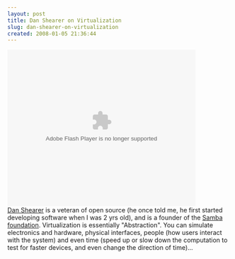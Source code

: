 ```yaml
---
layout: post
title: Dan Shearer on Virtualization
slug: dan-shearer-on-virtualization
created: 2008-01-05 21:36:44
---
```


<div id="__ss_790810" style="width: 425px; text-align: left;"><object classid="clsid:d27cdb6e-ae6d-11cf-96b8-444553540000" width="425" height="355" codebase="http://download.macromedia.com/pub/shockwave/cabs/flash/swflash.cab#version=6,0,40,0"><param name="allowFullScreen" value="true" /><param name="allowScriptAccess" value="always" /><param name="src" value="http://static.slideshare.net/swf/ssplayer2.swf?doc=v12n2-1227712192442491-8&stripped_title=virtualization-dan-shearer-presentation" /><embed type="application/x-shockwave-flash" width="425" height="355" src="http://static.slideshare.net/swf/ssplayer2.swf?doc=v12n2-1227712192442491-8&stripped_title=virtualization-dan-shearer-presentation" allowscriptaccess="always" allowfullscreen="true"></embed></object></div>
<a href="http://www.shearer.org">Dan Shearer</a> is a veteran of open source (he once told me, he first started developing software when I was 2 yrs old), and is a founder of the <a href="http://us1.samba.org/samba/">Samba foundation</a>. Virtualization is essentially "Abstraction". You can simulate electronics and hardware, physical interfaces, people (how users interact with the system) and even time (speed up or slow down the computation to test for faster devices, and even change the direction of time)...